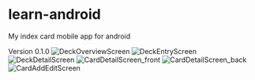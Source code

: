 # learn-android
My index card mobile app for android

Version 0.1.0
![DeckOverviewScreen](https://github.com/vketteni/learn-android/assets/69036040/0a1295ee-bf6f-4905-8cda-be8d419722c6)
![DeckEntryScreen](https://github.com/vketteni/learn-android/assets/69036040/3e93e00e-4d08-4038-83a2-40f47576ce42)
![DeckDetailScreen](https://github.com/vketteni/learn-android/assets/69036040/3e25eed7-16e2-4afc-b690-bbdcdaad6c38)
![CardDetailScreen_front](https://github.com/vketteni/learn-android/assets/69036040/9b610838-dd87-4849-9cea-821eb7362eb3)
![CardDetailScreen_back](https://github.com/vketteni/learn-android/assets/69036040/7dff462f-a98e-42b6-8596-89950f0ef3e0)
![CardAddEditScreen](https://github.com/vketteni/learn-android/assets/69036040/2a4566c2-fbe4-4d4a-b14f-ef6a0ca52a73)
